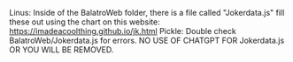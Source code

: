 Linus:
Inside of the BalatroWeb folder, there is a file called "Jokerdata.js" fill these out using the chart on this website: https://imadeacoolthing.github.io/jk.html
Pickle:
Double check BalatroWeb/Jokerdata.js for errors.
NO USE OF CHATGPT FOR Jokerdata.js OR YOU WILL BE REMOVED.